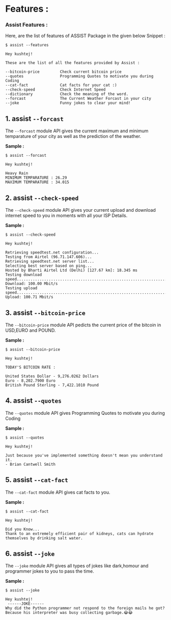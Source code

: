 # Features : 

### Assist Features : 

Here, are the list of features of ASSIST Package in the given below Snippet :
```
$ assist --features

Hey kushtej!

These are the list of all the features provided by Assist : 

--bitcoin-price         Check current bitcoin price
--quotes                Programming Quotes to motivate you during Coding
--cat-fact              Cat facts for your cat :)
--check-speed           Check Internet Speed
--dictionary            Check the meaning of the word.
--forcast               The Current Weather Forcast in your city
--joke                  Funny jokes to clear your mind!
```
## 1. assist `--forcast`

The `--forcast` module API gives the current maximum and minimum temparature of your city as well as the prediction of the weather.

**Sample :**
```
$ assist --forcast

Hey kushtej!

Heavy Rain
MINIMUM TEMPARATURE : 26.29
MAXIMUM TEMPARATURE : 34.015
```
## 2. assist `--check-speed`

The `--check-speed` module API gives your current upload and download internet speed to you in moments with all your ISP Details.

**Sample :**
```
$ assist --check-speed

Hey kushtej!

Retrieving speedtest.net configuration...
Testing from Airtel (96.71.147.606)...
Retrieving speedtest.net server list...
Selecting best server based on ping...
Hosted by Bharti Airtel Ltd (Delhi) [127.67 km]: 18.345 ms
Testing download speed................................................................................
Download: 100.00 Mbit/s
Testing upload speed......................................................................................................
Upload: 100.71 Mbit/s
```


## 3. assist `--bitcoin-price`

The `--bitcoin-price` module API pedicts the current price of the bitcoin in USD,EURO and POUND.

**Sample :**
```
$ assist --bitcoin-price

Hey kushtej!

TODAY'S BITCOIN RATE :

United States Dollar - 9,276.0262 Dollars
Euro - 8,202.7900 Euro
British Pound Sterling - 7,422.1010 Pound
```
## 4. assist `--quotes`

The `--quotes` module API gives Programming Quotes to motivate you during Coding 

**Sample :**
```
$ assist --quotes

Hey kushtej!

Just because you've implemented something doesn't mean you understand it.
- Brian Cantwell Smith
```
## 5. assist `--cat-fact`

The `--cat-fact` module API gives cat facts to you.

**Sample :**
```
$ assist --cat-fact

Hey kushtej!

Did you Know...
Thank to an extremely efficient pair of kidneys, cats can hydrate themselves by drinking salt water.
```

## 6. assist `--joke`

The `--joke` module API gives all types of jokes like dark,homour and programmer jokes to you to pass the time.

**Sample :**
```
$ assist --joke

Hey kushtej!
 ------JOKE------
Why did the Python programmer not respond to the foreign mails he got?
Because his interpreter was busy collecting garbage.😂😂
```

